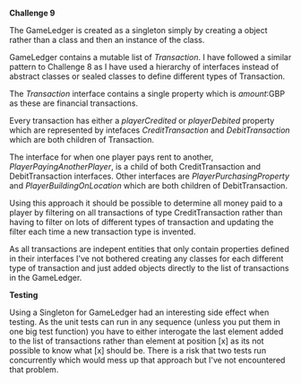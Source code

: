 **Challenge 9**

The GameLedger is created as a singleton simply by creating a object rather than a class and then an instance of the class.

GameLedger contains a mutable list of _Transaction_. 
I have followed a similar pattern to Challenge 8 as I have used a hierarchy of interfaces instead of abstract classes or sealed classes to define different types of Transaction.

The _Transaction_ interface contains a single property which is _amount_:GBP as these are financial transactions. 

Every transaction has either a _playerCredited_ or _playerDebited_ property which are represented by intefaces _CreditTransaction_ and _DebitTransaction_ which are both children of Transaction. 

The interface for when one player pays rent to another, _PlayerPayingAnotherPlayer_, is a child of both CreditTransaction and DebitTransaction interfaces.
Other interfaces are _PlayerPurchasingProperty_ and _PlayerBuildingOnLocation_ which are both children of DebitTransaction.

Using this approach it should be possible to determine all money paid to a player by filtering on all transactions of type CreditTransaction rather than having to filter on lots of different types of transaction and updating the filter each time a new transaction type is invented.

As all transactions are indepent entities that only contain properties defined in their interfaces I've not bothered creating any classes for each different type of transaction and just added objects directly to the list of transactions in the GameLedger.

**Testing**

Using a Singleton for GameLedger had an interesting side effect when testing. As the unit tests can run in any sequence (unless you put them in one big test function) you have to either interogate the last element added to the list of transactions rather than element at position [x] as its not possible to know what [x] should be. There is a risk that two tests run concurrently which would mess up that approach but I've not encountered that problem. 

